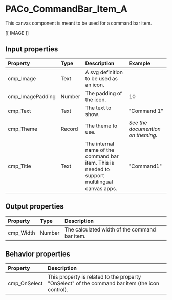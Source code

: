 # PACo_CommandBar_Item_A

This canvas component is meant to be used for a command bar item.

[[ IMAGE ]]

## **Input properties**

| Property | Type | Description | Example |
| :--- | :--- | :--- | :--- |
| cmp_Image | Text | A svg definition to be used as an icon. |  |
| cmp_ImagePadding | Number | The padding of the icon. | 10 |
| cmp_Text | Text | The text to show. | "Command 1" |
| cmp_Theme | Record | The theme to use. | *See the documention on theming.* |
| cmp_Title | Text | The internal name of the command bar item. This is needed to support multilingual canvas apps. | "Command1" |

## **Output properties**

| Property | Type | Description |
| :--- | :--- | :--- |
| cmp_Width | Number | The calculated width of the command bar item. |

## **Behavior properties**

| Property | Description |
| :--- | :--- |
| cmp_OnSelect | This property is related to the property "OnSelect" of the command bar item (the icon control). |
